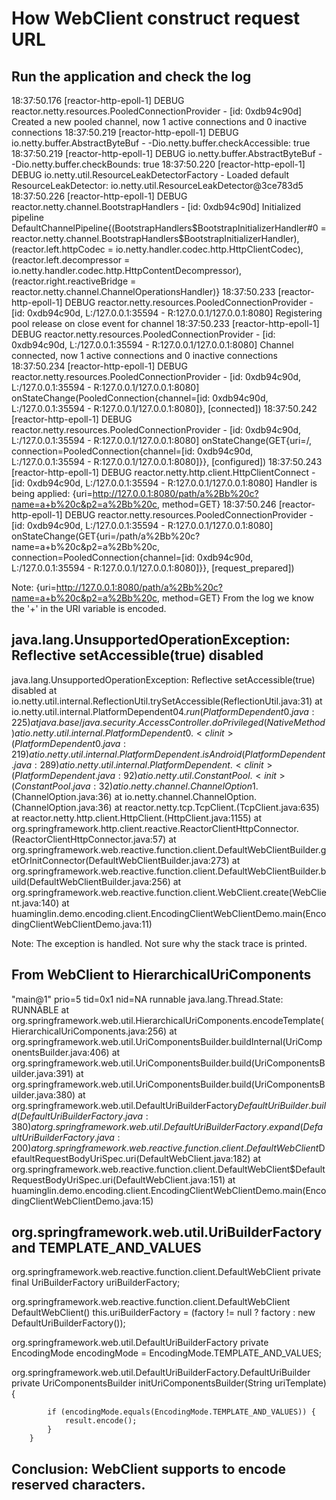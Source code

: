 # How WebClient construct request URL

## Run the application and check the log

18:37:50.176 [reactor-http-epoll-1] DEBUG reactor.netty.resources.PooledConnectionProvider - [id: 0xdb94c90d] Created a new pooled channel, now 1 active connections and 0 inactive connections
18:37:50.219 [reactor-http-epoll-1] DEBUG io.netty.buffer.AbstractByteBuf - -Dio.netty.buffer.checkAccessible: true
18:37:50.219 [reactor-http-epoll-1] DEBUG io.netty.buffer.AbstractByteBuf - -Dio.netty.buffer.checkBounds: true
18:37:50.220 [reactor-http-epoll-1] DEBUG io.netty.util.ResourceLeakDetectorFactory - Loaded default ResourceLeakDetector: io.netty.util.ResourceLeakDetector@3ce783d5
18:37:50.226 [reactor-http-epoll-1] DEBUG reactor.netty.channel.BootstrapHandlers - [id: 0xdb94c90d] Initialized pipeline DefaultChannelPipeline{(BootstrapHandlers$BootstrapInitializerHandler#0 = reactor.netty.channel.BootstrapHandlers$BootstrapInitializerHandler), (reactor.left.httpCodec = io.netty.handler.codec.http.HttpClientCodec), (reactor.left.decompressor = io.netty.handler.codec.http.HttpContentDecompressor), (reactor.right.reactiveBridge = reactor.netty.channel.ChannelOperationsHandler)}
18:37:50.233 [reactor-http-epoll-1] DEBUG reactor.netty.resources.PooledConnectionProvider - [id: 0xdb94c90d, L:/127.0.0.1:35594 - R:127.0.0.1/127.0.0.1:8080] Registering pool release on close event for channel
18:37:50.233 [reactor-http-epoll-1] DEBUG reactor.netty.resources.PooledConnectionProvider - [id: 0xdb94c90d, L:/127.0.0.1:35594 - R:127.0.0.1/127.0.0.1:8080] Channel connected, now 1 active connections and 0 inactive connections
18:37:50.234 [reactor-http-epoll-1] DEBUG reactor.netty.resources.PooledConnectionProvider - [id: 0xdb94c90d, L:/127.0.0.1:35594 - R:127.0.0.1/127.0.0.1:8080] onStateChange(PooledConnection{channel=[id: 0xdb94c90d, L:/127.0.0.1:35594 - R:127.0.0.1/127.0.0.1:8080]}, [connected])
18:37:50.242 [reactor-http-epoll-1] DEBUG reactor.netty.resources.PooledConnectionProvider - [id: 0xdb94c90d, L:/127.0.0.1:35594 - R:127.0.0.1/127.0.0.1:8080] onStateChange(GET{uri=/, connection=PooledConnection{channel=[id: 0xdb94c90d, L:/127.0.0.1:35594 - R:127.0.0.1/127.0.0.1:8080]}}, [configured])
18:37:50.243 [reactor-http-epoll-1] DEBUG reactor.netty.http.client.HttpClientConnect - [id: 0xdb94c90d, L:/127.0.0.1:35594 - R:127.0.0.1/127.0.0.1:8080] Handler is being applied: {uri=http://127.0.0.1:8080/path/a%2Bb%20c?name=a+b%20c&p2=a%2Bb%20c, method=GET}
18:37:50.246 [reactor-http-epoll-1] DEBUG reactor.netty.resources.PooledConnectionProvider - [id: 0xdb94c90d, L:/127.0.0.1:35594 - R:127.0.0.1/127.0.0.1:8080] onStateChange(GET{uri=/path/a%2Bb%20c?name=a+b%20c&p2=a%2Bb%20c, connection=PooledConnection{channel=[id: 0xdb94c90d, L:/127.0.0.1:35594 - R:127.0.0.1/127.0.0.1:8080]}}, [request_prepared])

Note:
{uri=http://127.0.0.1:8080/path/a%2Bb%20c?name=a+b%20c&p2=a%2Bb%20c, method=GET}
From the log we know the '+' in the URI variable is encoded.

## java.lang.UnsupportedOperationException: Reflective setAccessible(true) disabled

java.lang.UnsupportedOperationException: Reflective setAccessible(true) disabled
	at io.netty.util.internal.ReflectionUtil.trySetAccessible(ReflectionUtil.java:31)
	at io.netty.util.internal.PlatformDependent0$4.run(PlatformDependent0.java:225)
	at java.base/java.security.AccessController.doPrivileged(Native Method)
	at io.netty.util.internal.PlatformDependent0.<clinit>(PlatformDependent0.java:219)
	at io.netty.util.internal.PlatformDependent.isAndroid(PlatformDependent.java:289)
	at io.netty.util.internal.PlatformDependent.<clinit>(PlatformDependent.java:92)
	at io.netty.util.ConstantPool.<init>(ConstantPool.java:32)
	at io.netty.channel.ChannelOption$1.<init>(ChannelOption.java:36)
	at io.netty.channel.ChannelOption.<clinit>(ChannelOption.java:36)
	at reactor.netty.tcp.TcpClient.<clinit>(TcpClient.java:635)
	at reactor.netty.http.client.HttpClient.<clinit>(HttpClient.java:1155)
	at org.springframework.http.client.reactive.ReactorClientHttpConnector.<init>(ReactorClientHttpConnector.java:57)
	at org.springframework.web.reactive.function.client.DefaultWebClientBuilder.getOrInitConnector(DefaultWebClientBuilder.java:273)
	at org.springframework.web.reactive.function.client.DefaultWebClientBuilder.build(DefaultWebClientBuilder.java:256)
	at org.springframework.web.reactive.function.client.WebClient.create(WebClient.java:140)
	at huaminglin.demo.encoding.client.EncodingClientWebClientDemo.main(EncodingClientWebClientDemo.java:11)

Note: The exception is handled. Not sure why the stack trace is printed.

## From WebClient to HierarchicalUriComponents

"main@1" prio=5 tid=0x1 nid=NA runnable
  java.lang.Thread.State: RUNNABLE
	  at org.springframework.web.util.HierarchicalUriComponents.encodeTemplate(HierarchicalUriComponents.java:256)
	  at org.springframework.web.util.UriComponentsBuilder.buildInternal(UriComponentsBuilder.java:406)
	  at org.springframework.web.util.UriComponentsBuilder.build(UriComponentsBuilder.java:391)
	  at org.springframework.web.util.UriComponentsBuilder.build(UriComponentsBuilder.java:380)
	  at org.springframework.web.util.DefaultUriBuilderFactory$DefaultUriBuilder.build(DefaultUriBuilderFactory.java:380)
	  at org.springframework.web.util.DefaultUriBuilderFactory.expand(DefaultUriBuilderFactory.java:200)
	  at org.springframework.web.reactive.function.client.DefaultWebClient$DefaultRequestBodyUriSpec.uri(DefaultWebClient.java:182)
	  at org.springframework.web.reactive.function.client.DefaultWebClient$DefaultRequestBodyUriSpec.uri(DefaultWebClient.java:151)
	  at huaminglin.demo.encoding.client.EncodingClientWebClientDemo.main(EncodingClientWebClientDemo.java:15)

## org.springframework.web.util.UriBuilderFactory and TEMPLATE_AND_VALUES

org.springframework.web.reactive.function.client.DefaultWebClient
	private final UriBuilderFactory uriBuilderFactory;

org.springframework.web.reactive.function.client.DefaultWebClient
    DefaultWebClient()
		this.uriBuilderFactory = (factory != null ? factory : new DefaultUriBuilderFactory());

org.springframework.web.util.DefaultUriBuilderFactory
	private EncodingMode encodingMode = EncodingMode.TEMPLATE_AND_VALUES;

org.springframework.web.util.DefaultUriBuilderFactory.DefaultUriBuilder
		private UriComponentsBuilder initUriComponentsBuilder(String uriTemplate) {

			if (encodingMode.equals(EncodingMode.TEMPLATE_AND_VALUES)) {
				result.encode();
			}
		}

## Conclusion: WebClient supports to encode reserved characters.
